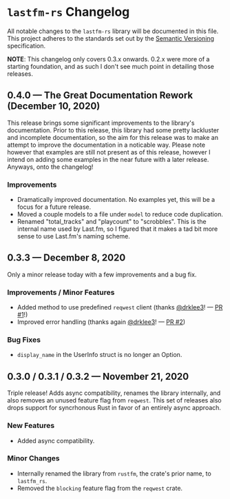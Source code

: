 # `lastfm-rs` Changelog

All notable changes to the `lastfm-rs` library will be documented in this file. This project adheres to the standards
set out by the [Semantic Versioning][semver] specification.

**NOTE**: This changelog only covers 0.3.x onwards. 0.2.x were more of a starting foundation, and as such I don't see
much point in detailing those releases.

## 0.4.0 — The Great Documentation Rework (December 10, 2020)

This release brings some significant improvements to the library's documentation. Prior to this release, this library
had some pretty lackluster and incomplete documentation, so the aim for this release was to make an attempt to improve
the documentation in a noticable way. Please note however that examples are still not present as of this release, however
I intend on adding some examples in the near future with a later release. Anyways, onto the changelog!

### Improvements

- Dramatically improved documentation. No examples yet, this will be a focus for a future release.
- Moved a couple models to a file under `model` to reduce code duplication.
- Renamed "total_tracks" and "playcount" to "scrobbles". This is the internal name used by Last.fm,
  so I figured that it makes a tad bit more sense to use Last.fm's naming scheme.

## 0.3.3 — December 8, 2020

Only a minor release today with a few improvements and a bug fix.

### Improvements / Minor Features

- Added method to use predefined `reqwest` client (thanks [@drklee3]! — [PR #1][pr:1]!)
- Improved error handling (thanks again [@drklee3]! — [PR #2][pr:2])

### Bug Fixes

- `display_name` in the UserInfo struct is no longer an Option.

## 0.3.0 / 0.3.1 / 0.3.2 — November 21, 2020

Triple release! Adds async compatibility, renames the library internally, and also removes
an unused feature flag from `reqwest`. This set of releases also drops support for syncrhonous
Rust in favor of an entirely async approach.

### New Features

- Added async compatibility.

### Minor Changes

- Internally renamed the library from `rustfm`, the crate's prior name, to `lastfm_rs`.
- Removed the `blocking` feature flag from the `reqwest` crate.

[semver]: http://semver.org

[@drklee3]: https://github.com/drklee3

[pr:1]: https://github.com/KamranMackey/lastfm-rs/pull/1
[pr:2]: https://github.com/KamranMackey/lastfm-rs/pull/2

